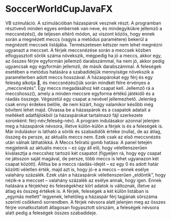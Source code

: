 # SoccerWorldCupJavaFX

VB szimuláció. 
A szimulációban házaspárok vesznek részt. A programban résztvevő minden egyes embernek van neve, és mindegyikükre jellemző a meccsnézés(), de teljesen eltérő módon, az viszont közös, hogy ennek során a megnézett meccs (vagyis a metódus paramétere) bekerül a megnézett meccsek listájába. Természetesen kétszer nem lehet megnézni ugyanazt a meccset.
A férjek meccsnézése során a meccsek közben elfogyasztott sörök száma növekszik, mégpedig ha jó a meccs, akkor egy, az összes férjre egyformán jellemző darabszámmal, ha nem jó, akkor pedig ugyancsak egy egyformán jellemző, de másik darabszámmal.
A feleségek esetében a metódus hatására a szabadidejük mennyisége növekszik a paraméterben adott meccs hosszával.
A házaspárokat egy férj és egy feleség alkotja , és meccsnézés()ük során mindkét félre érvényes a „meccsnézés”.
Egy meccs megadásához két csapat kell. Jellemző rá a meccshossz(), amely a minden meccsre egyforma értékű játékidő és a ráadás összege.
Végezetül egy csapat a nevével jellemezhető. Jelenleg csak ennyi érdekes belőle, de nem kizárt, hogy valamikor később még bővíteni lehet majd.
Olvassa be a házaspárok és a csapatok adatait a mellékelt adatfájlokból (a házaspárokat tartalmazó fájl szerkezete soronként: férj-név;feleség-név). A program indulásakor azonnal jelenjen meg a
házaspárok névsora, illetve külön-külön a férjek is és a feleségek is. Már induláskor is látható a sörök és szabadidők értéke (nulla), de az átlag, összeg és persze, az aktuális meccs nem. Ezek csak az első meccsnézés után válnak láthatókká.
A Meccs feliratú gomb hatása: A panel tetején megjelenik az aktuális
meccs – ez úgy áll elő, hogy véletlenszerűen
kiválasztja a meccshez tartozó két csapatot (figyeljen rá, hogy egy
csapat ne játsszon saját magával, de persze, több meccs is lehet ugyanazon
két csapat között). Állítsa be a meccs ráadás-idejét – ez egy 0 és adott határ
közötti véletlen érték, majd azt is, hogy jó-e a meccs – ennek esélye valahány
százalék.
Ezek után a házaspárok véletlenszerűen „eldöntik”, hogy nézik-e a meccset
– valahány százalék az esélye annak, hogy igen. Ennek hatására a férjekhez
és feleségekhez kiírt adatok is változnak, illetve az átlag és összeg értékek is. A férjek, feleségek a két külön listában is „egymás mellett” legyenek, lehetőleg a házaspár férj tagjának sörszáma szerinti csökkenő sorrendben. A férjek névsora alatt jelenjen meg az összes férjre vonatkoztatott
átlagosan fogyasztott sörszám, a feleségek névsora alatt pedig a feleségek összes szabadideje.
